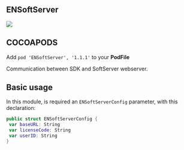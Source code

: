 ## ENSoftServer

![](https://badgen.net/badge/stable/1.1.1/blue)

## COCOAPODS

Add `pod 'ENSoftServer', '1.1.1'` to your **PodFile**

Communication between SDK and SoftServer webserver.

## Basic usage

In this module, is required an `ENSoftServerConfig` parameter, with this declaration:

```swift
public struct ENSoftServerConfig {
 var baseURL: String
 var licenseCode: String
 var userID: String
}
```
